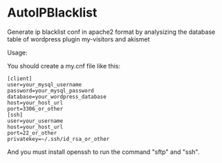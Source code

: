AutoIPBlacklist
===============

Generate ip blacklist conf in apache2 format by analysizing the database table of wordpress plugin my-visitors and akismet

Usage:

You should create a my.cnf file like this:

	[client]
	user=your_mysql_username
	password=your_mysql_password
	database=your_wordpress_database
	host=your_host_url
	port=3306_or_other
	[ssh]
	user=your_username
	host=your_host_url
	port=22_or_other
	privatekey=~/.ssh/id_rsa_or_other


And you must install openssh to run the command "sftp" and "ssh".

	